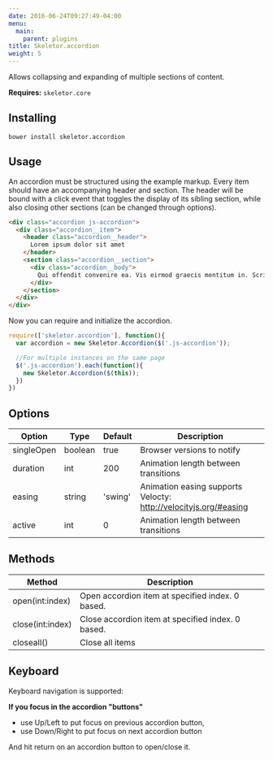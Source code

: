 ```yaml
---
date: 2016-06-24T09:27:49-04:00
menu:
  main:
    parent: plugins
title: Skeletor.accordion
weight: 5
---
```


Allows collapsing and expanding of multiple sections of content.

**Requires:** `skeletor.core`

## Installing

`bower install skeletor.accordion`

## Usage

An accordion must be structured using the example markup. Every item should have an accompanying header and section. The header will be bound with a click event that toggles the display of its sibling section, while also closing other sections (can be changed through options).

```html
<div class="accordion js-accordion">
  <div class="accordion__item">
    <header class="accordion__header">
      Lorem ipsum dolor sit amet
    </header>
    <section class="accordion__section">
      <div class="accordion__body">
        Qui offendit convenire ea. Vis eirmod graecis mentitum in. Scripta delectus an quo. Equidem elaboraret nam et,
      </div>
    </section>
  </div>
</div>
```

Now you can require and initialize the accordion.

```javascript
require(['skeletor.accordion'], function(){
  var accordion = new Skeletor.Accordion($('.js-accordion'));

  //For multiple instances on the same page
  $('.js-accordion').each(function(){
    new Skeletor.Accordion($(this));
  })
})
```

## Options

|Option             |Type      |Default       |Description                                                            |
|-------------------|----------|--------------|-----------------------------------------------------------------------|
|singleOpen         |boolean   |true          |Browser versions to notify                                             |
|duration           |int       |200           |Animation length between transitions                                   |
|easing             |string    |'swing'       |Animation easing supports Velocty: http://velocityjs.org/#easing       |
|active             |int       |0             |Animation length between transitions                                   |


## Methods

|Method              |Description                                                            |
|--------------------|-----------------------------------------------------------------------|
|open(int:index)     |Open accordion item at specified index. 0 based.                       |
|close(int:index)    |Close accordion item at specified index. 0 based.                      |
|closeall()          |Close all items                                                        |


## Keyboard

Keyboard navigation is supported:

**If you focus in the accordion "buttons"**

* use Up/Left to put focus on previous accordion button,
* use Down/Right to put focus on next accordion button

And hit return on an accordion button to open/close it.